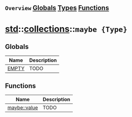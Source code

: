 ## `Overview` [Globals](./globals.md) [Types](./types.md) [Functions](./functions.md)
# [std](./../../std.md)::[collections](./../collections.md)::`maybe {Type}`
## Globals
|Name|Description|
|----|-----------|
|[EMPTY](#todo)|TODO|
## Functions
|Name|Description|
|----|-----------|
|[maybe::value](#todo)|TODO|
